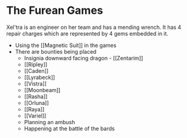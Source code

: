 # The Furean Games

Xel'tra is an engineer on her team and has a mending wrench. It has 4 repair charges which are represented by 4 gems embedded in it.

* Using the [[Magnetic Suit]] in the games
* There are bounties being placed
  * Insignia downward facing dragon - [[Zentarim]]
  * [[Ripley]]
  * [[Caden]]
  * [[Lyrabeck]]
  * [[Vistra]]
  * [[Moonbeam]]
  * [[Rasha]]
  * [[Orluna]]
  * [[Raya]]
  * [[Variel]]
  * Planning an ambush
  * Happening at the battle of the bards